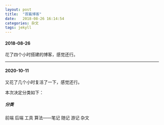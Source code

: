 ```yaml
---
layout: post
title:  "首篇博客"
date:   2018-08-26 16:14:54
categories: 杂文
tags: jekyll
---
```


#### 2018-08-26

花了四个小时搭建的博客，感觉还行。

---

#### 2020-10-11

又花了几个小时复活了一下，感觉还行。

<!-- more -->

本次决定分类如下：

##### 分类

前端 后端 工具 算法——笔记 随记 游记 杂文
